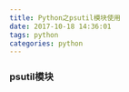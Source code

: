 ```yaml
---
title: Python之psutil模块使用
date: 2017-10-18 14:36:01
tags: python
categories: python
---
```


### psutil模块
